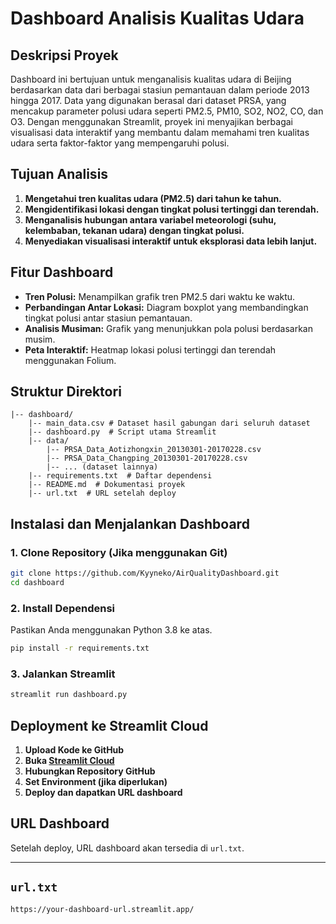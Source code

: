 # Dashboard Analisis Kualitas Udara

## Deskripsi Proyek

Dashboard ini bertujuan untuk menganalisis kualitas udara di Beijing berdasarkan data dari berbagai stasiun pemantauan dalam periode 2013 hingga 2017. Data yang digunakan berasal dari dataset PRSA, yang mencakup parameter polusi udara seperti PM2.5, PM10, SO2, NO2, CO, dan O3. Dengan menggunakan Streamlit, proyek ini menyajikan berbagai visualisasi data interaktif yang membantu dalam memahami tren kualitas udara serta faktor-faktor yang mempengaruhi polusi.

## Tujuan Analisis

1. **Mengetahui tren kualitas udara (PM2.5) dari tahun ke tahun.**
2. **Mengidentifikasi lokasi dengan tingkat polusi tertinggi dan terendah.**
3. **Menganalisis hubungan antara variabel meteorologi (suhu, kelembaban, tekanan udara) dengan tingkat polusi.**
4. **Menyediakan visualisasi interaktif untuk eksplorasi data lebih lanjut.**

## Fitur Dashboard

- **Tren Polusi:** Menampilkan grafik tren PM2.5 dari waktu ke waktu.
- **Perbandingan Antar Lokasi:** Diagram boxplot yang membandingkan tingkat polusi antar stasiun pemantauan.
- **Analisis Musiman:** Grafik yang menunjukkan pola polusi berdasarkan musim.
- **Peta Interaktif:** Heatmap lokasi polusi tertinggi dan terendah menggunakan Folium.

## Struktur Direktori

```
|-- dashboard/
    |-- main_data.csv # Dataset hasil gabungan dari seluruh dataset
    |-- dashboard.py  # Script utama Streamlit
    |-- data/
        |-- PRSA_Data_Aotizhongxin_20130301-20170228.csv
        |-- PRSA_Data_Changping_20130301-20170228.csv
        |-- ... (dataset lainnya)
    |-- requirements.txt  # Daftar dependensi
    |-- README.md  # Dokumentasi proyek
    |-- url.txt  # URL setelah deploy
```

## Instalasi dan Menjalankan Dashboard

### 1. Clone Repository (Jika menggunakan Git)

```bash
git clone https://github.com/Kyyneko/AirQualityDashboard.git
cd dashboard
```

### 2. Install Dependensi

Pastikan Anda menggunakan Python 3.8 ke atas.

```bash
pip install -r requirements.txt
```

### 3. Jalankan Streamlit

```bash
streamlit run dashboard.py
```

## Deployment ke Streamlit Cloud

1. **Upload Kode ke GitHub**
2. **Buka [Streamlit Cloud](https://share.streamlit.io/)**
3. **Hubungkan Repository GitHub**
4. **Set Environment (jika diperlukan)**
5. **Deploy dan dapatkan URL dashboard**

## URL Dashboard

Setelah deploy, URL dashboard akan tersedia di `url.txt`.

---

## `url.txt`

```
https://your-dashboard-url.streamlit.app/
```
